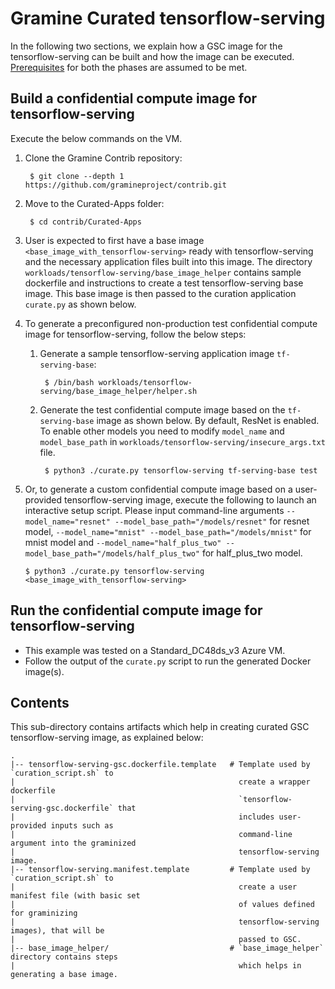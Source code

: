 # Gramine Curated tensorflow-serving
In the following two sections, we explain how a GSC image for the tensorflow-serving can be
built and how the image can be executed.
[Prerequisites](https://github.com/gramineproject/contrib/tree/master/Curated-Apps/README.md) for
both the phases are assumed to be met.

## Build a confidential compute image for tensorflow-serving
Execute the below commands on the VM.

1. Clone the Gramine Contrib repository:

        $ git clone --depth 1 https://github.com/gramineproject/contrib.git

2. Move to the Curated-Apps folder:

        $ cd contrib/Curated-Apps

3. User is expected to first have a base image `<base_image_with_tensorflow-serving>` ready with
   tensorflow-serving and the necessary application files built into this image. The
   directory `workloads/tensorflow-serving/base_image_helper` contains
   sample dockerfile and instructions to create a test tensorflow-serving
   base image. This base image is then passed to the curation application `curate.py` as shown
   below.

4. To generate a preconfigured non-production test confidential compute image for
   tensorflow-serving, follow the below steps:
    1. Generate a sample tensorflow-serving application image `tf-serving-base`:

            $ /bin/bash workloads/tensorflow-serving/base_image_helper/helper.sh

    2. Generate the test confidential compute image based on the `tf-serving-base` image as shown
       below. By default, ResNet is enabled. To enable other models you need to modify `model_name`
       and `model_base_path` in `workloads/tensorflow-serving/insecure_args.txt` file.

            $ python3 ./curate.py tensorflow-serving tf-serving-base test

5.  Or, to generate a custom confidential compute image based on a user-provided tensorflow-serving
    image, execute the following to launch an interactive setup script. Please input command-line
    arguments `--model_name="resnet" --model_base_path="/models/resnet"` for resnet
    model, `--model_name="mnist" --model_base_path="/models/mnist"` for mnist model and
    `--model_name="half_plus_two" --model_base_path="/models/half_plus_two"` for half_plus_two
    model.

        $ python3 ./curate.py tensorflow-serving <base_image_with_tensorflow-serving>

## Run the confidential compute image for tensorflow-serving

- This example was tested on a Standard_DC48ds_v3 Azure VM.
- Follow the output of the `curate.py` script to run the generated Docker image(s).

## Contents
This sub-directory contains artifacts which help in creating curated GSC tensorflow-serving image,
as explained below:

    .
    |-- tensorflow-serving-gsc.dockerfile.template   # Template used by `curation_script.sh` to
    |                                                  create a wrapper dockerfile
    |                                                  `tensorflow-serving-gsc.dockerfile` that
    |                                                  includes user-provided inputs such as
    |                                                  command-line argument into the graminized
    |                                                  tensorflow-serving image.
    |-- tensorflow-serving.manifest.template         # Template used by `curation_script.sh` to
    |                                                  create a user manifest file (with basic set
    |                                                  of values defined for graminizing
    |                                                  tensorflow-serving images), that will be
    |                                                  passed to GSC.
    |-- base_image_helper/                           # `base_image_helper` directory contains steps
    |                                                  which helps in generating a base image.
